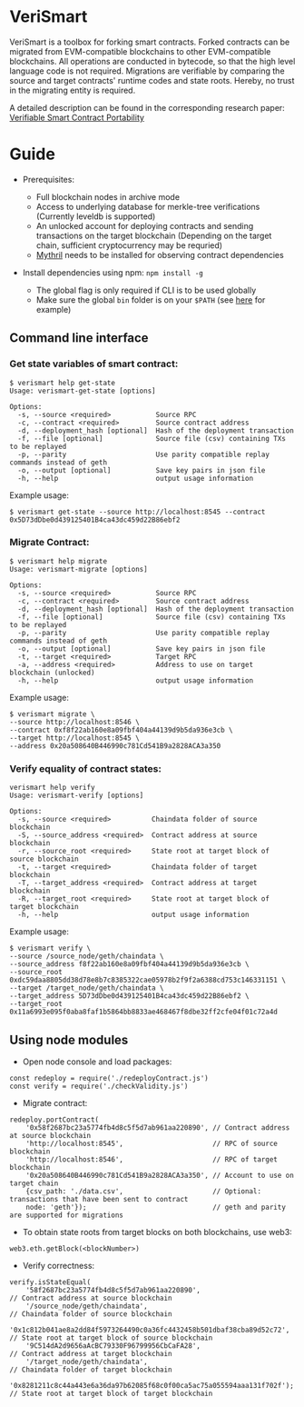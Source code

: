 # VeriSmart

VeriSmart is a toolbox for forking smart contracts. Forked contracts can be migrated from EVM-compatible blockchains to other EVM-compatible blockchains.
All operations are conducted in bytecode, so that the high level language code is not required.
Migrations are verifiable by comparing the source and target contracts' runtime codes and state roots.
Hereby, no trust in the migrating entity is required.

A detailed description can be found in the corresponding research paper: [Verifiable Smart Contract Portability](https://arxiv.org/abs/1902.03868)

# Guide

* Prerequisites:
  * Full blockchain nodes in archive mode
  * Access to underlying database for merkle-tree verifications (Currently leveldb is supported)
  * An unlocked account for deploying contracts and sending transactions on the target blockchain (Depending on the target chain, sufficient cryptocurrency may be requried)
  * [Mythril](https://github.com/ConsenSys/mythril-classic) needs to be installed for observing contract dependencies

* Install dependencies using npm: `npm install -g`
  * The global flag is only required if CLI is to be used globally
  * Make sure the global `bin` folder is on your `$PATH` (see [here](https://mrmadhat.com/terminal/unable-use-globally-installed-npm-modules-switching-zsh/) for example)


## Command line interface

###  Get state variables of smart contract:
```
$ verismart help get-state
Usage: verismart-get-state [options]

Options:
  -s, --source <required>           Source RPC
  -c, --contract <required>         Source contract address
  -d, --deployment_hash [optional]  Hash of the deployment transaction
  -f, --file [optional]             Source file (csv) containing TXs to be replayed
  -p, --parity                      Use parity compatible replay commands instead of geth
  -o, --output [optional]           Save key pairs in json file
  -h, --help                        output usage information
```
Example usage:
```
$ verismart get-state --source http://localhost:8545 --contract 0x5D73dDbe0d439125401B4ca43dc459d22B86ebf2
```

### Migrate Contract:
```
$ verismart help migrate
Usage: verismart-migrate [options]

Options:
  -s, --source <required>           Source RPC
  -c, --contract <required>         Source contract address
  -d, --deployment_hash [optional]  Hash of the deployment transaction
  -f, --file [optional]             Source file (csv) containing TXs to be replayed
  -p, --parity                      Use parity compatible replay commands instead of geth
  -o, --output [optional]           Save key pairs in json file
  -t, --target <required>           Target RPC
  -a, --address <required>          Address to use on target blockchain (unlocked)
  -h, --help                        output usage information
```
Example usage:

```
$ verismart migrate \
--source http://localhost:8546 \
--contract 0xf8f22ab160e8a09fbf404a44139d9b5da936e3cb \
--target http://localhost:8545 \
--address 0x20a508640B446990c781Cd541B9a2828ACA3a350

```

### Verify equality of contract states:
```
verismart help verify
Usage: verismart-verify [options]

Options:
  -s, --source <required>          Chaindata folder of source blockchain
  -S, --source_address <required>  Contract address at source blockchain
  -r, --source_root <required>     State root at target block of source blockchain
  -t, --target <required>          Chaindata folder of target blockchain
  -T, --target_address <required>  Contract address at target blockchain
  -R, --target_root <required>     State root at target block of target blockchain
  -h, --help                       output usage information
```
Example usage:
```
$ verismart verify \
--source /source_node/geth/chaindata \
--source_address f8f22ab160e8a09fbf404a44139d9b5da936e3cb \
--source_root 0xdc59daa8805dd38d78e8b7c8385322cae05978b2f9f2a6388cd753c146331151 \
--target /target_node/geth/chaindata \
--target_address 5D73dDbe0d439125401B4ca43dc459d22B86ebf2 \
--target_root 0x11a6993e095f0aba8faf1b5864bb8833ae468467f8dbe32ff2cfe04f01c72a4d
```

## Using node modules
* Open node console and load packages: 
```
const redeploy = require('./redeployContract.js')
const verify = require('./checkValidity.js')
```
* Migrate contract:

```
redeploy.portContract(
    '0x58f2687bc23a5774fb4d8c5f5d7ab961aa220890', // Contract address at source blockchain
    'http://localhost:8545',                      // RPC of source blockchain
    'http://localhost:8546',                      // RPC of target blockchain
    '0x20a508640B446990c781Cd541B9a2828ACA3a350', // Account to use on target chain
    {csv_path: './data.csv',                      // Optional: transactions that have been sent to contract
    node: 'geth'});                               // geth and parity are supported for migrations
```

* To obtain state roots from target blocks on both blockchains, use web3: 

```
web3.eth.getBlock(<blockNumber>)
```

* Verify correctness: 

```
verify.isStateEqual(
    '58f2687bc23a5774fb4d8c5f5d7ab961aa220890',                             // Contract address at source blockchain 
    '/source_node/geth/chaindata',                                          // Chaindata folder of source blockchain
    '0x1c812b041ae8a2dd84f5973264490c0a36fc4432458b501dbaf38cba89d52c72',   // State root at target block of source blockchain
    '9C514dA2d9656aAcBC79330F96799956CbCaFA28',                             // Contract address at target blockchain 
    '/target_node/geth/chaindata',                                          // Chaindata folder of target blockchain
    '0x8281211c8c44a443e6a36da97b62085f68c0f00ca5ac75a055594aaa131f702f');  // State root at target block of target blockchain
```
